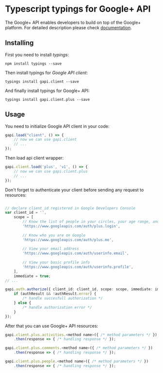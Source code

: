 # Typescript typings for Google+ API
The Google+ API enables developers to build on top of the Google+ platform.
For detailed description please check [documentation](https://developers.google.com/+/api/).

## Installing

First you need to install *typings*:
```
npm install typings --save 
```

Then install typings for *Google API client*:
```
typings install gapi.client --save 
```

And finally install typings for Google+ API:
```
typings install gapi.client.plus --save 
```

## Usage

You need to initialize Google API client in your code:
```typescript
gapi.load("client", () => { 
    // now we can use gapi.client
    // ... 
});
```

Then load api client wrapper:
```typescript
gapi.client.load('plus', 'v1', () => {
    // now we can use gapi.client.plus
    // ... 
});
```

Don't forget to authenticate your client before sending any request to resources:
```typescript

// declare client_id registered in Google Developers Console
var client_id = '',
    scope = [     
        // Know the list of people in your circles, your age range, and language
        'https://www.googleapis.com/auth/plus.login',
    
        // Know who you are on Google
        'https://www.googleapis.com/auth/plus.me',
    
        // View your email address
        'https://www.googleapis.com/auth/userinfo.email',
    
        // View your basic profile info
        'https://www.googleapis.com/auth/userinfo.profile',
    ],
    immediate = true;
// ...

gapi.auth.authorize({ client_id: client_id, scope: scope, immediate: immediate }, authResult => {
    if (authResult && !authResult.error) {
        /* handle succesfull authorization */
    } else {
        /* handle authorization error */
    }
});            
```

After that you can use Google+ API resources:

```typescript
gapi.client.plus.activities.<method name>({ /* method parameters */ })
    .then(response => { /* handling response */ });

gapi.client.plus.comments.<method name>({ /* method parameters */ })
    .then(response => { /* handling response */ });

gapi.client.plus.people.<method name>({ /* method parameters */ })
    .then(response => { /* handling response */ });
```